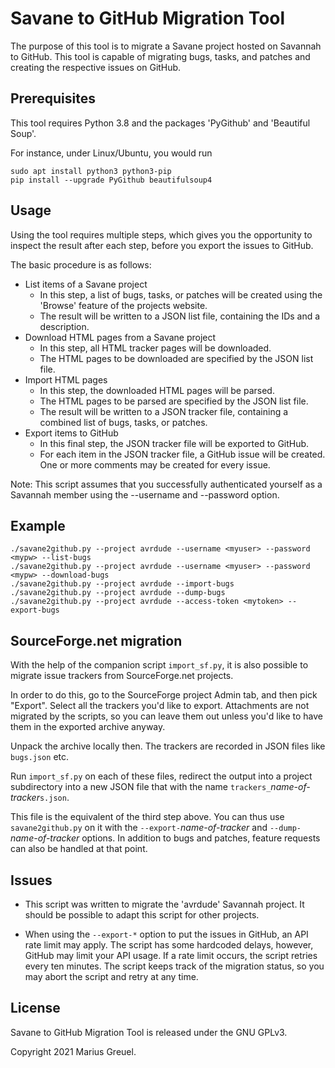 # Savane to GitHub Migration Tool

The purpose of this tool is to migrate a Savane project hosted on Savannah to GitHub.
This tool is capable of migrating bugs, tasks, and patches and creating the respective issues on GitHub.

## Prerequisites

This tool requires Python 3.8 and the packages 'PyGithub' and 'Beautiful Soup'.

For instance, under Linux/Ubuntu, you would run

```console
sudo apt install python3 python3-pip
pip install --upgrade PyGithub beautifulsoup4
```

## Usage

Using the tool requires multiple steps, which gives you the opportunity to inspect the result after each step,
before you export the issues to GitHub.

The basic procedure is as follows:

- List items of a Savane project
  - In this step, a list of bugs, tasks, or patches will be created using the 'Browse' feature of the projects website.
  - The result will be written to a JSON list file, containing the IDs and a description.
- Download HTML pages from a Savane project
  - In this step, all HTML tracker pages will be downloaded.
  - The HTML pages to be downloaded are specified by the JSON list file.
- Import HTML pages
  - In this step, the downloaded HTML pages will be parsed.
  - The HTML pages to be parsed are specified by the JSON list file. 
  - The result will be written to a JSON tracker file, containing a combined list of bugs, tasks, or patches.
- Export items to GitHub
  - In this final step, the JSON tracker file will be exported to GitHub.
  - For each item in the JSON tracker file, a GitHub issue will be created. One or more comments may be created for every issue.

Note: This script assumes that you successfully authenticated yourself as a Savannah member using the --username and --password option.

## Example

```console
./savane2github.py --project avrdude --username <myuser> --password <mypw> --list-bugs
./savane2github.py --project avrdude --username <myuser> --password <mypw> --download-bugs
./savane2github.py --project avrdude --import-bugs
./savane2github.py --project avrdude --dump-bugs
./savane2github.py --project avrdude --access-token <mytoken> --export-bugs
```

## SourceForge.net migration

With the help of the companion script `import_sf.py`, it is also
possible to migrate issue trackers from SourceForge.net projects.

In order to do this, go to the SourceForge project Admin tab, and then
pick "Export". Select all the trackers you'd like to export.
Attachments are not migrated by the scripts, so you can leave them out
unless you'd like to have them in the exported archive anyway.

Unpack the archive locally then. The trackers are recorded in JSON
files like `bugs.json` etc.

Run `import_sf.py` on each of these files, redirect the output into
a project subdirectory into a new JSON file that with the name
`trackers_`_name-of-tracker_`s.json`.

This file is the equivalent of the third step above. You can thus
use `savane2github.py` on it with the `--export-`_name-of-tracker_
and `--dump-`_name-of-tracker_ options. In addition to bugs and
patches, feature requests can also be handled at that point.


## Issues

- This script was written to migrate the 'avrdude' Savannah project. It should be possible to adapt this script for other projects.

- When using the `--export-*` option to put the issues in GitHub, an API rate limit may apply. The script has some hardcoded delays,
however, GitHub may limit your API usage. If a rate limit occurs, the script retries every ten minutes. The script keeps track of the
migration status, so you may abort the script and retry at any time.

## License

Savane to GitHub Migration Tool is released under the GNU GPLv3.

Copyright 2021 Marius Greuel.
